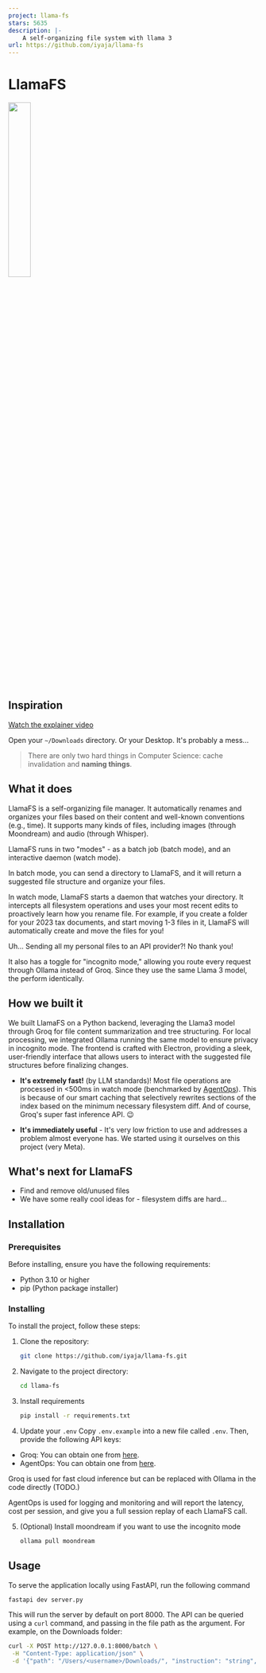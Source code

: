 ```yaml
---
project: llama-fs
stars: 5635
description: |-
    A self-organizing file system with llama 3
url: https://github.com/iyaja/llama-fs
---
```


# LlamaFS

<img src="electron-react-app/assets/llama_fs.png" width="30%" />

## Inspiration

[Watch the explainer video](https://x.com/AlexReibman/status/1789895425828204553)

Open your `~/Downloads` directory. Or your Desktop. It's probably a mess...

> There are only two hard things in Computer Science: cache invalidation and **naming things**.

## What it does

LlamaFS is a self-organizing file manager. It automatically renames and organizes your files based on their content and well-known conventions (e.g., time). It supports many kinds of files, including images (through Moondream) and audio (through Whisper).

LlamaFS runs in two "modes" - as a batch job (batch mode), and an interactive daemon (watch mode).

In batch mode, you can send a directory to LlamaFS, and it will return a suggested file structure and organize your files.

In watch mode, LlamaFS starts a daemon that watches your directory. It intercepts all filesystem operations and uses your most recent edits to proactively learn how you rename file. For example, if you create a folder for your 2023 tax documents, and start moving 1-3 files in it, LlamaFS will automatically create and move the files for you!

Uh... Sending all my personal files to an API provider?! No thank you!

It also has a toggle for "incognito mode," allowing you route every request through Ollama instead of Groq. Since they use the same Llama 3 model, the perform identically.

## How we built it

We built LlamaFS on a Python backend, leveraging the Llama3 model through Groq for file content summarization and tree structuring. For local processing, we integrated Ollama running the same model to ensure privacy in incognito mode. The frontend is crafted with Electron, providing a sleek, user-friendly interface that allows users to interact with the suggested file structures before finalizing changes.

- **It's extremely fast!** (by LLM standards)! Most file operations are processed in <500ms in watch mode (benchmarked by [AgentOps](https://agentops.ai/?utm_source=llama-fs)). This is because of our smart caching that selectively rewrites sections of the index based on the minimum necessary filesystem diff. And of course, Groq's super fast inference API. 😉

- **It's immediately useful** - It's very low friction to use and addresses a problem almost everyone has. We started using it ourselves on this project (very Meta).

## What's next for LlamaFS

- Find and remove old/unused files
- We have some really cool ideas for - filesystem diffs are hard...

## Installation

### Prerequisites

Before installing, ensure you have the following requirements:
- Python 3.10 or higher
- pip (Python package installer)

### Installing

To install the project, follow these steps:
1. Clone the repository:
   ```bash
   git clone https://github.com/iyaja/llama-fs.git
   ```

2. Navigate to the project directory:
    ```bash
    cd llama-fs
    ```

3. Install requirements
   ```bash
   pip install -r requirements.txt
   ```

4. Update your `.env`
Copy `.env.example` into a new file called `.env`. Then, provide the following API keys:
* Groq: You can obtain one from [here](https://console.groq.com/keys).
* AgentOps: You can obtain one from [here](https://app.agentops.ai/settings/projects).

Groq is used for fast cloud inference but can be replaced with Ollama in the code directly (TODO.)

AgentOps is used for logging and monitoring and will report the latency, cost per session, and give you a full session replay of each LlamaFS call.

5. (Optional) Install moondream if you want to use the incognito mode
    ```bash
    ollama pull moondream
    ```

## Usage

To serve the application locally using FastAPI, run the following command
   ```bash
   fastapi dev server.py
   ```

This will run the server by default on port 8000. The API can be queried using a `curl` command, and passing in the file path as the argument. For example, on the Downloads folder:
   ```bash
   curl -X POST http://127.0.0.1:8000/batch \
    -H "Content-Type: application/json" \
    -d '{"path": "/Users/<username>/Downloads/", "instruction": "string", "incognito": false}'
   ```

